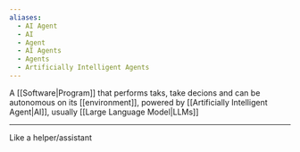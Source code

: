 ```yaml
---
aliases:
  - AI Agent
  - AI
  - Agent
  - AI Agents
  - Agents
  - Artificially Intelligent Agents
---
```


A [[Software|Program]] that performs taks, take decions and can be autonomous on its [[environment]], powered by [[Artificially Intelligent Agent|AI]], usually [[Large Language Model|LLMs]]

---

Like a helper/assistant

